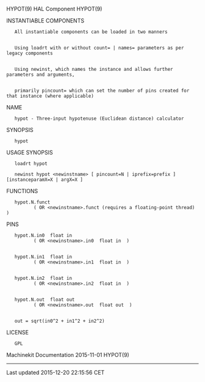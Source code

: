 HYPOT(9) HAL Component HYPOT(9)

INSTANTIABLE COMPONENTS

       All instantiable components can be loaded in two manners


       Using loadrt with or without count= | names= parameters as per legacy components


       Using newinst, which names the instance and allows further parameters and arguments,


       primarily pincount= which can set the number of pins created for that instance (where applicable)

NAME

       hypot - Three-input hypotenuse (Euclidean distance) calculator

SYNOPSIS

       hypot

USAGE SYNOPSIS

       loadrt hypot

       newinst hypot <newinstname> [ pincount=N | iprefix=prefix ] [instanceparamX=X | argX=X ]

FUNCTIONS

       hypot.N.funct
              ( OR <newinstname>.funct (requires a floating-point thread) )

PINS

       hypot.N.in0  float in
              ( OR <newinstname>.in0  float in  )


       hypot.N.in1  float in
              ( OR <newinstname>.in1  float in  )


       hypot.N.in2  float in
              ( OR <newinstname>.in2  float in  )


       hypot.N.out  float out
              ( OR <newinstname>.out  float out  )


       out = sqrt(in0^2 + in1^2 + in2^2)

LICENSE

       GPL

Machinekit Documentation 2015-11-01 HYPOT(9)

------------------------------------------------------------------------

Last updated 2015-12-20 22:15:56 CET


